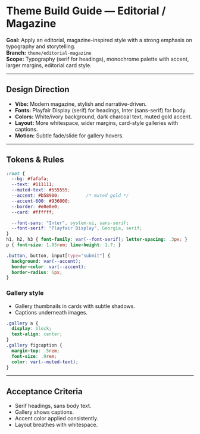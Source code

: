 # Theme Build Guide — Editorial / Magazine

**Goal:** Apply an editorial, magazine-inspired style with a strong emphasis on typography and storytelling.  
**Branch:** `theme/editorial-magazine`  
**Scope:** Typography (serif for headings), monochrome palette with accent, larger margins, editorial card style.

---

## Design Direction

- **Vibe:** Modern magazine, stylish and narrative-driven.
- **Fonts:** Playfair Display (serif) for headings, Inter (sans-serif) for body.
- **Colors:** White/ivory background, dark charcoal text, muted gold accent.
- **Layout:** More whitespace, wider margins, card-style galleries with captions.
- **Motion:** Subtle fade/slide for gallery hovers.

---

## Tokens & Rules

```css
:root {
  --bg: #fafafa;
  --text: #111111;
  --muted-text: #555555;
  --accent: #b58900;          /* muted gold */
  --accent-600: #936000;
  --border: #e0e0e0;
  --card: #ffffff;

  --font-sans: "Inter", system-ui, sans-serif;
  --font-serif: "Playfair Display", Georgia, serif;
}
h1, h2, h3 { font-family: var(--font-serif); letter-spacing: .3px; }
p { font-size: 1.05rem; line-height: 1.7; }

.button, button, input[type="submit"] {
  background: var(--accent);
  border-color: var(--accent);
  border-radius: 6px;
}
```

### Gallery style
- Gallery thumbnails in cards with subtle shadows.  
- Captions underneath images.  

```css
.gallery a {
  display: block;
  text-align: center;
}
.gallery figcaption {
  margin-top: .5rem;
  font-size: .9rem;
  color: var(--muted-text);
}
```

---

## Acceptance Criteria

- Serif headings, sans body text.  
- Gallery shows captions.  
- Accent color applied consistently.  
- Layout breathes with whitespace.  
